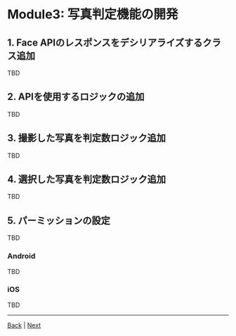 # Module3: 写真判定機能の開発

## 1. Face APIのレスポンスをデシリアライズするクラス追加

TBD

## 2. APIを使用するロジックの追加

TBD

<!--写真データを受け取ってAPIからのレスポンスをデシリアライズして返すロジック追加 -->

## 3. 撮影した写真を判定数ロジック追加

TBD

## 4. 選択した写真を判定数ロジック追加

TBD

## 5. パーミッションの設定

TBD

### Android

TBD

### iOS

TBD

---
[Back](module2.md) | [Next](module4.md)